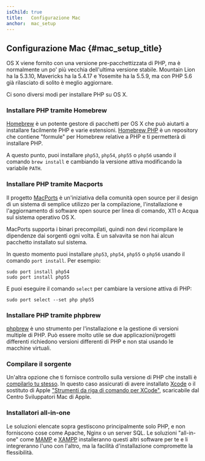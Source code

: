```yaml
---
isChild: true
title:   Configurazione Mac
anchor:  mac_setup
---
```


## Configurazione Mac  {#mac_setup_title}

OS X viene fornito con una versione pre-pacchettizzata di PHP, ma è normalmente
un po' più vecchia dell'ultima versione stabile. Mountain Lion ha la 5.3.10,
Mavericks ha la 5.4.17 e Yosemite ha la 5.5.9, ma con PHP 5.6 già rilasciato di
solito è meglio aggiornare.

Ci sono diversi modi per installare PHP su OS X.

### Installare PHP tramite Homebrew

[Homebrew](http://brew.sh) è un potente gestore di pacchetti per OS X che può
aiutarti a installare facilmente PHP e varie estensioni. [Homebrew PHP] è un
repository che contiene "formule" per Homebrew relative a PHP e ti permetterà
di installare PHP.

A questo punto, puoi installare `php53`, `php54`, `php55` o `php56` usando il
comando `brew install` e cambiando la versione attiva modificando la variabile
`PATH`.

### Installare PHP tramite Macports

Il progetto [MacPorts] è un'iniziativa della comunità open source per il design
di un sistema di semplice utilizzo per la compilazione, l'installazione e
l'aggiornamento di software open source per linea di comando, X11 o Acqua sul
sistema operativo OS X.

MacPorts supporta i binari precompilati, quindi non devi ricompilare le
dipendenze dai sorgenti ogni volta. È un salvavita se non hai alcun pacchetto
installato sul sistema.

In questo momento puoi installare `php53`, `php54`, `php55` o `php56` usando il
comando `port install`. Per esempio:

    sudo port install php54
    sudo port install php55

E puoi eseguire il comando `select` per cambiare la versione attiva di PHP:

    sudo port select --set php php55

### Installare PHP tramite phpbrew

[phpbrew] è uno strumento per l'installazione e la gestione di versioni multiple
di PHP. Può essere molto utile se due applicazioni/progetti differenti
richiedono versioni differenti di PHP e non stai usando le macchine virtuali.

### Compilare il sorgente

Un'altra opzione che ti fornisce controllo sulla versione di PHP che installi è
[compilarlo tu stesso][mac-compile]. In questo caso assicurati di avere
installato [Xcode][xcode-gcc-substitution] o il sostituto di Apple
["Strumenti da riga di comando per XCode"], scaricabile dal Centro Sviluppatori
Mac di Apple.

### Installatori all-in-one

Le soluzioni elencate sopra gestiscono principalmente solo PHP, e non forniscono
cose come Apache, Nginx o un server SQL. Le soluzioni "all-in-one" come [MAMP][mamp-downloads]
e [XAMPP][xampp] installeranno questi altri software per te e li integreranno
l'uno con l'altro, ma la facilità d'installazione compromette la flessibilità.

[Homebrew]: http://brew.sh/
[Homebrew PHP]: https://github.com/Homebrew/homebrew-php#installation
[MacPorts]: https://www.macports.org/install.php
[phpbrew]: https://github.com/phpbrew/phpbrew
[mac-compile]: http://php.net/install.macosx.compile
[xcode-gcc-substitution]: https://github.com/kennethreitz/osx-gcc-installer
["Strumenti da riga di comando per XCode"]: https://developer.apple.com/downloads
[mamp-downloads]: http://www.mamp.info/en/downloads/
[xampp]: http://www.apachefriends.org/en/xampp.html
